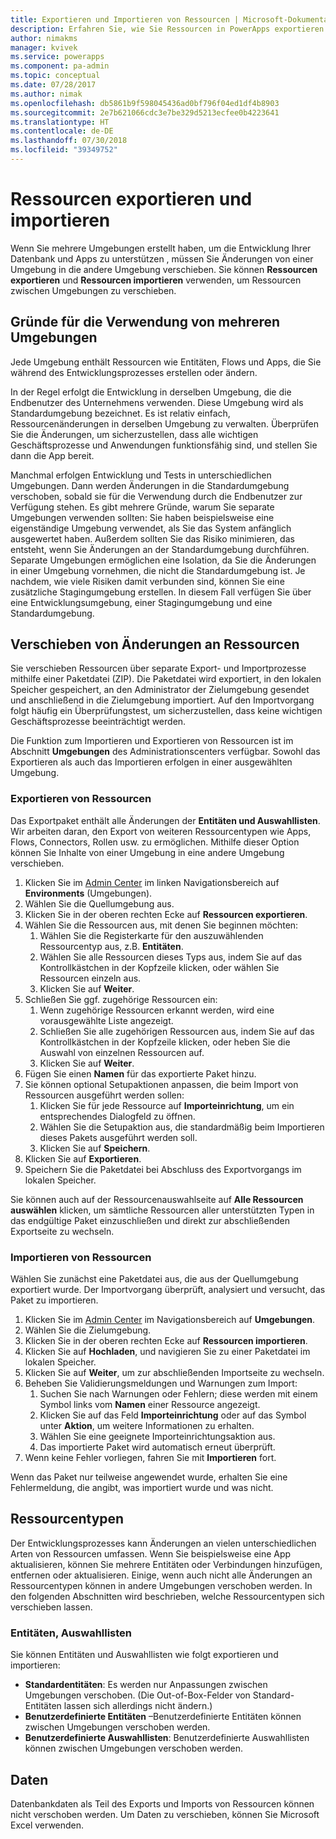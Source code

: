 ```yaml
---
title: Exportieren und Importieren von Ressourcen | Microsoft-Dokumentation
description: Erfahren Sie, wie Sie Ressourcen in PowerApps exportieren und importieren.
author: nimakms
manager: kvivek
ms.service: powerapps
ms.component: pa-admin
ms.topic: conceptual
ms.date: 07/28/2017
ms.author: nimak
ms.openlocfilehash: db5861b9f598045436ad0bf796f04ed1df4b8903
ms.sourcegitcommit: 2e7b621066cdc3e7be329d5213ecfee0b4223641
ms.translationtype: HT
ms.contentlocale: de-DE
ms.lasthandoff: 07/30/2018
ms.locfileid: "39349752"
---
```

# <a name="export-and-import-resources"></a>Ressourcen exportieren und importieren
Wenn Sie mehrere Umgebungen erstellt haben, um die Entwicklung Ihrer Datenbank und Apps zu unterstützen , müssen Sie Änderungen von einer Umgebung in die andere Umgebung verschieben. Sie können **Ressourcen exportieren** und **Ressourcen importieren** verwenden, um Ressourcen zwischen Umgebungen zu verschieben.

## <a name="why-use-multiple-environments"></a>Gründe für die Verwendung von mehreren Umgebungen
Jede Umgebung enthält Ressourcen wie Entitäten, Flows und Apps, die Sie während des Entwicklungsprozesses erstellen oder ändern. 

In der Regel erfolgt die Entwicklung in derselben Umgebung, die die Endbenutzer des Unternehmens verwenden. Diese Umgebung wird als Standardumgebung bezeichnet. Es ist relativ einfach, Ressourcenänderungen in derselben Umgebung zu verwalten. Überprüfen Sie die Änderungen, um sicherzustellen, dass alle wichtigen Geschäftsprozesse und Anwendungen funktionsfähig sind, und stellen Sie dann die App bereit.

Manchmal erfolgen Entwicklung und Tests in unterschiedlichen Umgebungen. Dann werden Änderungen in die Standardumgebung verschoben, sobald sie für die Verwendung durch die Endbenutzer zur Verfügung stehen. Es gibt mehrere Gründe, warum Sie separate Umgebungen verwenden sollten: Sie haben beispielsweise eine eigenständige Umgebung verwendet, als Sie das System anfänglich ausgewertet haben. Außerdem sollten Sie das Risiko minimieren, das entsteht, wenn Sie Änderungen an der Standardumgebung durchführen. Separate Umgebungen ermöglichen eine Isolation, da Sie die Änderungen in einer Umgebung vornehmen, die nicht die Standardumgebung ist. Je nachdem, wie viele Risiken damit verbunden sind, können Sie eine zusätzliche Stagingumgebung erstellen. In diesem Fall verfügen Sie über eine Entwicklungsumgebung, einer Stagingumgebung und eine Standardumgebung.

## <a name="moving-resource-changes"></a>Verschieben von Änderungen an Ressourcen
Sie verschieben Ressourcen über separate Export- und Importprozesse mithilfe einer Paketdatei (ZIP). Die Paketdatei wird exportiert, in den lokalen Speicher gespeichert, an den Administrator der Zielumgebung gesendet und anschließend in die Zielumgebung importiert. Auf den Importvorgang folgt häufig ein Überprüfungstest, um sicherzustellen, dass keine wichtigen Geschäftsprozesse beeinträchtigt werden.

Die Funktion zum Importieren und Exportieren von Ressourcen ist im Abschnitt **Umgebungen** des Administrationscenters verfügbar. Sowohl das Exportieren als auch das Importieren erfolgen in einer ausgewählten Umgebung.

### <a name="export-resources"></a>Exportieren von Ressourcen
Das Exportpaket enthält alle Änderungen der **Entitäten und Auswahllisten**. Wir arbeiten daran, den Export von weiteren Ressourcentypen wie Apps, Flows, Connectors, Rollen usw. zu ermöglichen. Mithilfe dieser Option können Sie Inhalte von einer Umgebung in eine andere Umgebung verschieben.

1. Klicken Sie im [Admin Center](https://admin.powerapps.com) im linken Navigationsbereich auf **Environments** (Umgebungen).
2. Wählen Sie die Quellumgebung aus.
3. Klicken Sie in der oberen rechten Ecke auf **Ressourcen exportieren**.
4. Wählen Sie die Ressourcen aus, mit denen Sie beginnen möchten:
   1. Wählen Sie die Registerkarte für den auszuwählenden Ressourcentyp aus, z.B. **Entitäten**.
   2. Wählen Sie alle Ressourcen dieses Typs aus, indem Sie auf das Kontrollkästchen in der Kopfzeile klicken, oder wählen Sie Ressourcen einzeln aus.
   3. Klicken Sie auf **Weiter**.
5. Schließen Sie ggf. zugehörige Ressourcen ein:
   1. Wenn zugehörige Ressourcen erkannt werden, wird eine vorausgewählte Liste angezeigt.
   2. Schließen Sie alle zugehörigen Ressourcen aus, indem Sie auf das Kontrollkästchen in der Kopfzeile klicken, oder heben Sie die Auswahl von einzelnen Ressourcen auf.
   3. Klicken Sie auf **Weiter**.
6. Fügen Sie einen **Namen** für das exportierte Paket hinzu.
7. Sie können optional Setupaktionen anpassen, die beim Import von Ressourcen ausgeführt werden sollen:
   1. Klicken Sie für jede Ressource auf **Importeinrichtung**, um ein entsprechendes Dialogfeld zu öffnen.
   2. Wählen Sie die Setupaktion aus, die standardmäßig beim Importieren dieses Pakets ausgeführt werden soll.
   3. Klicken Sie auf **Speichern**.
8. Klicken Sie auf **Exportieren**.
9. Speichern Sie die Paketdatei bei Abschluss des Exportvorgangs im lokalen Speicher.

Sie können auch auf der Ressourcenauswahlseite auf **Alle Ressourcen auswählen** klicken, um sämtliche Ressourcen aller unterstützten Typen in das endgültige Paket einzuschließen und direkt zur abschließenden Exportseite zu wechseln.

### <a name="import-resources"></a>Importieren von Ressourcen
Wählen Sie zunächst eine Paketdatei aus, die aus der Quellumgebung exportiert wurde. Der Importvorgang überprüft, analysiert und versucht, das Paket zu importieren.

1. Klicken Sie im [Admin Center](https://admin.powerapps.com) im Navigationsbereich auf **Umgebungen**.
2. Wählen Sie die Zielumgebung.
3. Klicken Sie in der oberen rechten Ecke auf **Ressourcen importieren**.
4. Klicken Sie auf **Hochladen**, und navigieren Sie zu einer Paketdatei im lokalen Speicher.
5. Klicken Sie auf **Weiter**, um zur abschließenden Importseite zu wechseln.
6. Beheben Sie Validierungsmeldungen und Warnungen zum Import:
   1. Suchen Sie nach Warnungen oder Fehlern; diese werden mit einem Symbol links vom **Namen** einer Ressource angezeigt.
   2. Klicken Sie auf das Feld **Importeinrichtung** oder auf das Symbol unter **Aktion**, um weitere Informationen zu erhalten.
   3. Wählen Sie eine geeignete Importeinrichtungsaktion aus.
   4. Das importierte Paket wird automatisch erneut überprüft.
7. Wenn keine Fehler vorliegen, fahren Sie mit **Importieren** fort.

Wenn das Paket nur teilweise angewendet wurde, erhalten Sie eine Fehlermeldung, die angibt, was importiert wurde und was nicht.

## <a name="resource-types"></a>Ressourcentypen
Der Entwicklungsprozesses kann Änderungen an vielen unterschiedlichen Arten von Ressourcen umfassen. Wenn Sie beispielsweise eine App aktualisieren, können Sie mehrere Entitäten oder Verbindungen hinzufügen, entfernen oder aktualisieren. Einige, wenn auch nicht alle Änderungen an Ressourcentypen können in andere Umgebungen verschoben werden. In den folgenden Abschnitten wird beschrieben, welche Ressourcentypen sich verschieben lassen.

### <a name="entities-picklists"></a>Entitäten, Auswahllisten
Sie können Entitäten und Auswahllisten wie folgt exportieren und importieren:

* **Standardentitäten**: Es werden nur Anpassungen zwischen Umgebungen verschoben. (Die Out-of-Box-Felder von Standard-Entitäten lassen sich allerdings nicht ändern.)
* **Benutzerdefinierte Entitäten** –Benutzerdefinierte Entitäten können zwischen Umgebungen verschoben werden.
* **Benutzerdefinierte Auswahllisten**: Benutzerdefinierte Auswahllisten können zwischen Umgebungen verschoben werden.

## <a name="data"></a>Daten
Datenbankdaten als Teil des Exports und Imports von Ressourcen können nicht verschoben werden. Um Daten zu verschieben, können Sie Microsoft Excel verwenden. 

